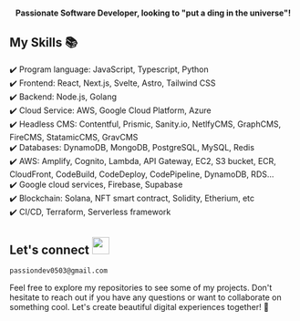 <h4 align="center"> Passionate Software Developer, looking to "put a ding in the universe"! </h4>

## My Skills 📚

✔️ Program language: JavaScript, Typescript, Python \
✔️ Frontend: React, Next.js, Svelte, Astro, Tailwind CSS \
✔️ Backend: Node.js, Golang \
✔️ Cloud Service: AWS, Google Cloud Platform, Azure \
✔️ Headless CMS: Contentful, Prismic, Sanity.io, NetlfyCMS, GraphCMS, FireCMS, StatamicCMS, GravCMS \
✔️ Databases: DynamoDB, MongoDB, PostgreSQL, MySQL, Redis \
✔️ AWS: Amplify, Cognito, Lambda, API Gateway, EC2, S3 bucket, ECR, CloudFront, CodeBuild, CodeDeploy, CodePipeline, DynamoDB, RDS… \
✔️ Google cloud services, Firebase, Supabase \
✔️ Blockchain: Solana, NFT smart contract, Solidity, Etherium, etc \
✔️ CI/CD, Terraform, Serverless framework

## Let's connect <a href="mailto:passiondev0503@gmail.com"><img width="30px" src="https://upload.wikimedia.org/wikipedia/commons/7/7e/Gmail_icon_%282020%29.svg"/></a>

    passiondev0503@gmail.com

Feel free to explore my repositories to see some of my projects. Don't hesitate to reach out if you have any questions or want to collaborate on something cool. Let's create beautiful digital experiences together! 🚀
